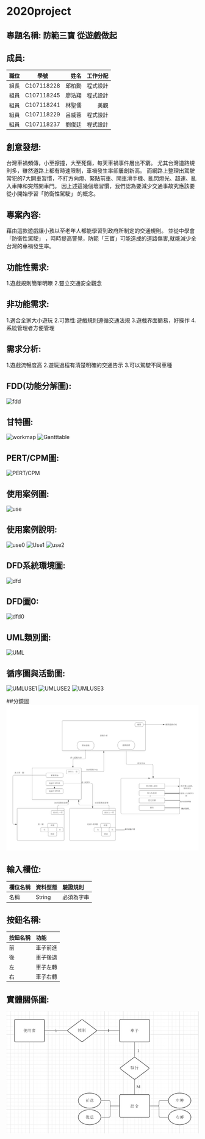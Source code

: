 # 2020project
## 專題名稱: 防範三寶 從遊戲做起


## 成員:

| 職位| 學號 | 姓名 | 工作分配 |
|:-------| :--------: |-------: |--------: |
| 組長 | C107118228 | 邱柏勳 | 程式設計 |
| 組員 | C107118245 | 廖浩翔 | 程式設計 |
| 組員 | C107118241 | 林聖儒 | 美觀 |
| 組員 | C107118229 | 呂威蓉 | 程式設計 |
| 組員 | C107118237 | 劉俊廷 | 程式設計 |

## 創意發想:
台灣車禍頻傳，小至擦撞，大至死傷，每天車禍事件層出不窮。
尤其台灣道路規則多，雖然道路上都有時速限制，車禍發生率卻屢創新高。
而網路上整理出駕駛常犯的7大開車習慣，不打方向燈、緊貼前車、開車滑手機、亂閃燈光、超速、亂入車陣和突然開車門。
因上述這幾個壞習慣，我們認為要減少交通事故究應該要從小開始學習「防衛性駕駛」 的概念。

## 專案內容:
藉由這款遊戲讓小孩以至老年人都能學習到政府所制定的交通規則。
並從中學會「防衛性駕駛」 ，時時提高警覺，防範「三寶」可能造成的道路傷害,就能減少全台灣的車禍發生率。

## 功能性需求:
1.遊戲規則簡單明瞭
2.豎立交通安全觀念

## 非功能需求:
1.適合全家大小遊玩
2.可靠性:遊戲規則遵循交通法規
3.遊戲界面簡易，好操作
4.系統管理者方便管理

## 需求分析:
1.遊戲流暢度高
2.遊玩過程有清楚明確的交通告示
3.可以駕駛不同車種

## FDD(功能分解圖):
![fdd](fdd.jpg "fdd")
## 甘特圖:
![workmap](workmap.jpg "workmap")
![Gantttable](Gantttable.jpg "Gantttable")
## PERT/CPM圖:
![PERT/CPM](PERTCPM.jpg "PERTCPM")
## 使用案例圖:
![use](use.jpg "use")
## 使用案例說明:
![use0](use0.jpg "use0")
![Use1](Use1.jpg "Use1")
![use2](use2.jpg "use2")

## DFD系統環境圖:
![dfd](dfd.jpg "dfd")
## DFD圖0:
![dfd0](dfd0.jpg "dfd0")

## UML類別圖:
![UML](UML_C.jpg "UML_C")
## 循序圖與活動圖:
![UMLUSE1](UML_use1.jpg "UMLUSE1")
![UMLUSE2](UML_use2.jpg "UMLUSE2")
![UMLUSE3](UML_use3.jpg "UMLUSE3")

##分鏡圖
![UI_Storyboard](UI_Storyboard.png "UI_Storyboard")
## 輸入欄位:
| 欄位名稱 | 資料型態 | 驗證規則 |
|:------- |:-------- |:-------- |
| 名稱 | String | 必須為字串|

## 按鈕名稱:
| 按鈕名稱 | 功能 |
|:------- |:-------- | 
| 前 | 車子前進 |
| 後 | 車子後退 |
| 左 | 車子左轉 | 
| 右 | 車子右轉 | 

## 實體關係圖:
![re](re.jpg "re")
